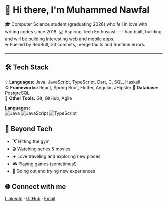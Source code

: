 # 👋 Hi there, I'm Muhammed Nawfal 

🎓 Computer Science student (graduating 2026) who fell in love with writing codes since 2018.
💻 Aspiring Tech Enthusiast — I had built, building and will be building interesting web and mobile apps.  
☕ Fuelled by RedBull, Git commits, merge faults and Runtime errors. 

---

## 🛠 Tech Stack  

💡 **Languages:** Java, JavaScript, TypeScript, Dart, C, SQL, Haskell  
⚙️ **Frameworks:** React, Spring Boot, Flutter, Angular, JHipster
🔧 **Database:** PostgreSQL  
🔧 **Other Tools:** Git, GitHub, Agile  

**Languages:**  
![Java](https://img.shields.io/badge/Java-007396?style=for-the-badge&logo=java&logoColor=white) 
![JavaScript](https://img.shields.io/badge/JavaScript-F7DF1E?style=for-the-badge&logo=javascript&logoColor=black) 
![TypeScript](https://img.shields.io/badge/TypeScript-3178C6?style=for-the-badge&logo=typescript&logoColor=white)



## 🎯 Beyond Tech  
- 🏋️ Hitting the gym
- 🎬 Watching series & movies  
- ✈️ Love traveling and exploring new places  
- 🎮 Playing games (sometimes!)  
- 🎉 Going out and trying new experiences


## 🌐 Connect with me  
[LinkedIn](https://www.linkedin.com/in/muhammed-nawfal/) · [GitHub](https://github.com/Muhammed-Nawfal) · [Email](mailto:muhammednawfal28@gmail.com)  


